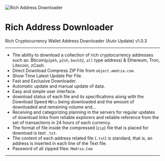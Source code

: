 ![Rich Address Downloader](https://github.com/Pymmdrza/RichAddressDownloader/blob/main/img/richAddressDownloader_HeaderMode1.png?raw=true 'Rich Address Downloader')
# Rich Address Downloader

Rich Cryptocurrency Wallet Address Downloader (Auto Update) v1.0.3

---
- The ability to download a collection of rich cryptocurrency addresses such as: Bitcoin(`p2pkh`, `p2sh`, `bech32`, `all` type address) & Ethereum, Tron, Litecoin, zCash.
- Direct Download Compress ZIP File from `object.mmdrza.com`.
- Show Time Latest Update Per File.
- Fast and Exclusive Downloader.
- Automatic update and manual update of data.
- Easy and simple user interface.
- download status of each file and its specifications along with the Download Speed `MB\s` being downloaded and the amount of downloaded and remaining volume and...
- Receiving and categorizing planning in the servers for regular updates of download links from reliable explorers and reliable reference from the set of transactions in 24 hours of each currency.
- The format of file inside the compressed (`zip`) file that is placed for download is text `.txt`.
- The content of each address related file (`.txt`) is standard, that is, an address is inserted in each line of the Text file.
- Password of all zipped files: `Mmdrza.Com`

---
